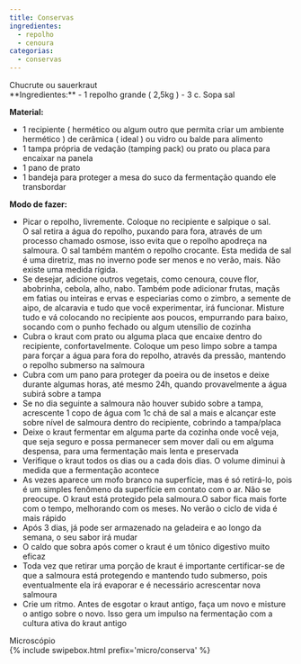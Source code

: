 ```yaml
---
title: Conservas
ingredientes:
  - repolho
  - cenoura
categorias:
  - conservas
---
```

<div class="content-receita" markdown="1" data-slug="{{ page.slug }}">
<div class="content-title">Chucrute ou sauerkraut</div>
**Ingredientes:**  
- 1 repolho grande ( 2,5kg ) 
- 3 c. Sopa  sal

**Material:**  
- 1 recipiente ( hermético ou algum outro que permita criar um ambiente hermético ) de cerâmica ( ideal ) ou vidro ou balde para alimento
- 1 tampa própria de vedação (tamping pack) ou  prato ou placa para encaixar na panela 
- 1 pano de prato
- 1 bandeja para proteger a mesa do suco da fermentação quando ele transbordar 

**Modo de fazer:**  
- Picar o repolho, livremente. Coloque no recipiente e salpique o sal.  
O sal retira a água do repolho, puxando para fora, através de um processo chamado osmose, isso evita que o repolho apodreça na salmoura. O sal também mantém o repolho crocante.  Esta medida de sal é uma diretriz, mas no inverno pode ser menos e no verão, mais. Não existe uma medida rígida.
- Se desejar, adicione outros vegetais, como cenoura, couve flor, abobrinha, cebola, alho, nabo. Também pode adicionar frutas, maçãs em fatias ou inteiras e ervas e especiarias como o zimbro, a semente de aipo, de alcaravia e tudo que você experimentar, irá funcionar. Misture tudo e vá colocando no recipiente aos poucos, empurrando para baixo, socando com o punho fechado ou algum utensílio de cozinha
- Cubra o kraut com prato ou alguma placa que encaixe dentro do recipiente, confortavelmente. Coloque um peso limpo sobre a tampa para forçar a água para fora do repolho, através da pressão, mantendo o repolho submerso na salmoura
- Cubra com um pano para proteger da poeira ou de insetos e deixe durante algumas horas, até mesmo 24h, quando provavelmente a água subirá sobre a tampa
- Se no dia seguinte a salmoura não houver subido sobre a tampa, acrescente 1 copo de água com 1c chá de sal  a mais e alcançar este sobre nível de salmoura dentro do recipiente, cobrindo a tampa/placa
- Deixe o kraut fermentar em alguma parte da cozinha onde você veja, que seja seguro e possa permanecer sem mover dali ou em alguma despensa, para uma fermentação mais lenta e preservada
- Verifique o kraut todos os dias ou a cada dois dias. O volume diminui à medida que a fermentação acontece
- As vezes aparece um mofo branco na superfície, mas é só retirá-lo, pois é um simples fenômeno da superfície em contato com o ar. Não se preocupe. O kraut está protegido pela salmoura.O sabor fica mais forte com o tempo, melhorando com os meses. No verão o ciclo de vida é mais rápido
- Após 3 dias, já pode ser armazenado na geladeira e ao longo da semana, o seu sabor irá mudar
- O caldo que sobra após comer o kraut é um tônico digestivo muito eficaz
- Toda vez que retirar uma porção de kraut é importante certificar-se de que a salmoura está protegendo e mantendo tudo submerso, pois eventualmente ela irá evaporar e é necessário acrescentar nova salmoura
- Crie um ritmo. Antes de esgotar o kraut antigo, faça um novo e misture o antigo sobre o novo. Isso gera um impulso na fermentação com a cultura ativa do kraut antigo
</div>

<div class="content-mapa" markdown="1" data-slug="{{ page.slug }}">
<div class="content-title">Microscópio</div>
  {% include swipebox.html prefix='micro/conserva' %}
</div>
